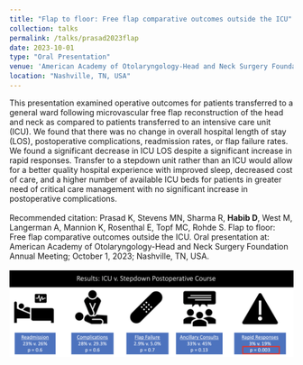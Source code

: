 ```yaml
---	
title: "Flap to floor: Free flap comparative outcomes outside the ICU"	
collection: talks	
permalink: /talks/prasad2023flap
date: 2023-10-01
type: "Oral Presentation"
venue: 'American Academy of Otolaryngology-Head and Neck Surgery Foundation Annual Meeting'
location: "Nashville, TN, USA"
---	
```

This presentation examined operative outcomes for patients transferred to a general ward following microvascular free flap reconstruction of the head and neck as compared to patients transferred to an intensive care unit (ICU). We found that there was no change in overall hospital length of stay (LOS), postoperative complications, readmission rates, or flap failure rates. We found a significant decrease in ICU LOS despite a significant increase in rapid responses. Transfer to a stepdown unit rather than an ICU would allow for a better quality hospital experience with improved sleep, decreased cost of care, and a higher number of available ICU beds for patients in greater need of critical care management with no significant increase in postoperative complications.
<br><br>
Recommended citation: Prasad K, Stevens MN, Sharma R, **Habib D**, West M, Langerman A, Mannion K, Rosenthal E, Topf MC, Rohde S. Flap to floor: Free flap comparative outcomes outside the ICU. Oral presentation at: American Academy of Otolaryngology-Head and Neck Surgery Foundation Annual Meeting; October 1, 2023; Nashville, TN, USA.
<br><br> 
![Infographic comparing rates of readmission, complications, flap failure, ancillary consults, and rapid responses between patients initially transferred to stepdown versus ICU](../images/prasad2023flap.png)

